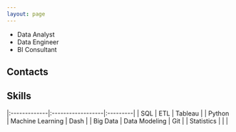 ```yaml
---
layout: page
---
```


*   Data Analyst
*   Data Engineer
*   BI Consultant


## Contacts

<!-- <a href="https://www.linkedin.com/in/ahmedomareissa/" target="_blank">

<img  src="https://github.com/AhmedOmarEissa/AhmedOmarEissa.github.io/raw/master/assets/img/Linkedin-Icon.png" width=25" height="25">
</a>
<a href="https://twitter.com/AhmedOmarEissa" target="_blank">
<img  src="https://github.com/AhmedOmarEissa/AhmedOmarEissa.github.io/raw/master/assets/img/twitter.png" width=25" height="25">
</a>
<a href="https://github.com/AhmedOmarEissa" target="_blank">
<img  src="https://github.com/AhmedOmarEissa/AhmedOmarEissa.github.io/raw/master/assets/img/GitHub-Mark.png" width=25" height="25">
</a>

<a href="https://www.quora.com/profile/Ahmed-Omar-Eissa" target="_blank">
<img  src="https://github.com/AhmedOmarEissa/AhmedOmarEissa.github.io/raw/master/assets/img/Quora.png" width=25" height="25">
</a>
<a href="https://github.com/AhmedOmarEissa/AhmedOmarEissa.github.io/raw/master/assets/Ahmed%20Omar%20Eissa.pdf" target="_blank">
<img  src="https://github.com/AhmedOmarEissa/AhmedOmarEissa.github.io/raw/master/assets/img/pdf.webp" width=25" height="25">
</a>

<a href="mailto:ahmedomar92@yahoo.com" target="_blank">
<img  src="https://github.com/AhmedOmarEissa/AhmedOmarEissa.github.io/raw/master/assets/img/mail.png" width=25" height="25">
</a>
--> 

## Skills

|:-------------|:------------------|:---------|
| SQL          | ETL               | Tableau  |
| Python       | Machine Learning  | Dash     |
| Big Data     | Data Modeling     | Git      |
| Statistics   |                   |          |



